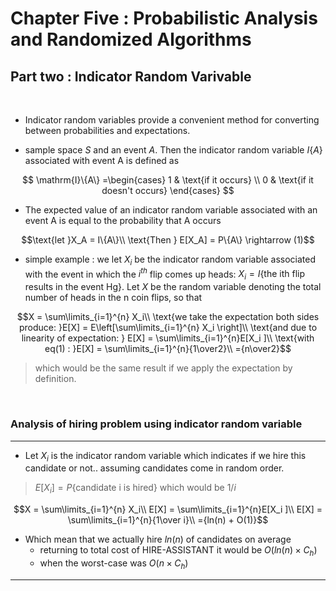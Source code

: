 # Chapter Five : Probabilistic Analysis and Randomized Algorithms

## Part two : Indicator Random Varivable

<br>

- Indicator random variables provide a convenient method for
    converting between probabilities and expectations.

- sample
    space $S$ and an event $A$. Then the indicator random variable $I\{A\}$ associated with
    event A is defined as

$$
\mathrm{I}\{A\} =\begin{cases}
        1 & \text{if it occurs} \\
        0 & \text{if it doesn't occurs} 
\end{cases}
$$

- The expected value of an indicator random variable
  associated with an event A is equal to the probability that A occurs

$$\text{let }X_A = I\{A\}\\
\text{Then } E[X_A] = P\{A\} \rightarrow (1)$$


- simple example : we let $X_i$ be the indicator
    random variable associated with the event in which the $i^{th}$ flip comes up heads:
    $X_i = I\{\text{the ith flip results in the event Hg\}}$. Let $X$ be the random variable denoting
    the total number of heads in the n coin flips, so that

$$X = \sum\limits_{i=1}^{n} X_i\\
\text{we take the expectation both sides produce: }E[X] = E\left[\sum\limits_{i=1}^{n} X_i \right]\\
\text{and due to linearity of expectation:  } E[X] = \sum\limits_{i=1}^{n}E[X_i ]\\
\text{with eq(1) : }E[X] = \sum\limits_{i=1}^{n}{1\over2}\\
={n\over2}$$

> which would be the same result if we apply the expectation by definition.

<br>

### Analysis of hiring problem using indicator random variable
---

- Let $X_i$ is the indicator random variable which indicates if we hire this candidate or not.. assuming candidates come in random order.

> $E[X_i] = P\{\text{candidate i is hired}\}$ which would be $1/i$

$$X = \sum\limits_{i=1}^{n} X_i\\
E[X] = \sum\limits_{i=1}^{n}E[X_i ]\\
E[X] = \sum\limits_{i=1}^{n}{1\over i}\\
={ln(n) + O(1)}$$

- Which mean that we actually hire $ln(n)$ of candidates on average
    - returning to total cost of HIRE-ASSISTANT it would be $O(ln(n)\times C_h)$
    - when the worst-case was $O(n\times C_h)$



---
